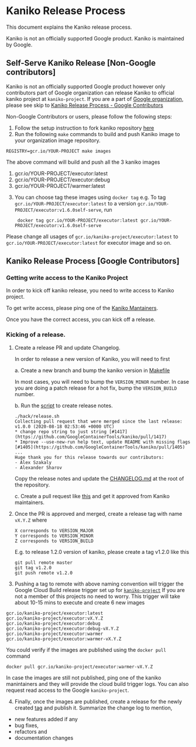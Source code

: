 # Kaniko Release Process

This document explains the Kaniko release process.

Kaniko is not an officially supported Google product. Kaniko is maintained by Google.


## Self-Serve Kaniko Release  [Non-Google contributors]
Kaniko is not an officially supported Google product however only contributors part of
Google organization can release Kaniko to official kaniko project at `kaniko-project`.
If you are a part of [Google organization](https://github.com/orgs/google/people), please see skip to [Kaniko Release Process - Google Contributors](https://github.com/GoogleContainerTools/kaniko/blob/master/RELEASE.md#kaniko-release-process-google-contributors)

Non-Google Contributors or users, please follow the following steps:
1. Follow the setup instruction to fork kaniko repository [here](https://github.com/GoogleContainerTools/kaniko/blob/master/DEVELOPMENT.md#getting-started)
2. Run the following `make` commands to build and push Kaniko image to your organization image repository.
```shell
REGISTRY=gcr.io/YOUR-PROJECT make images
```
  The above command will build and push all the 3 kaniko images
  1) gcr.io/YOUR-PROJECT/executor:latest
  2) gcr.io/YOUR-PROJECT/executor:debug
  3) gcr.io/YOUR-PROJECT/warmer:latest

3. You can choose tag these images using `docker tag` 
e.g. To tag `gcr.io/YOUR-PROJECT/executor:latest` to a version `gcr.io/YOUR-PROJECT/executor:v1.6.0self-serve`, run
   ```shell
    docker tag gcr.io/YOUR-PROJECT/executor:latest gcr.io/YOUR-PROJECT/executor:v1.6.0self-serve
   ```
   
Please change all usages of `gcr.io/kaniko-project/executor:latest` to `gcr.io/YOUR-PROJECT/executor:latest` for executor image and so on.


## Kaniko Release Process [Google Contributors]
### Getting write access to the Kaniko Project
In order to kick off kaniko release, you need to write access to Kaniko project.

To get write access, please ping one of the [Kaniko Mantainers](https://github.com/orgs/GoogleContainerTools/teams/kaniko-maintainers/members). 

Once you have the correct access, you can kick off a release.


### Kicking of a release.

1. Create a release PR and update Changelog.

    In order to release a new version of Kaniko, you will need to first

    a. Create a new branch and bump the kaniko version in [Makefile](https://github.com/GoogleContainerTools/kaniko/blob/master/Makefile#L16)


    In most cases, you will need to bump the `VERSION_MINOR` number.
    In case you are doing a patch release for a hot fix, bump the `VERSION_BUILD` number.

    b. Run the [script](https://github.com/GoogleContainerTools/kaniko/blob/master/hack/release.sh) to create release notes.
    ```
    ./hack/release.sh
    Collecting pull request that were merged since the last release: v1.0.0 (2020-08-18 02:53:46 +0000 UTC)
    * change repo string to just string [#1417](https://github.com/GoogleContainerTools/kaniko/pull/1417)
    * Improve --use-new-run help text, update README with missing flags [#1405](https://github.com/GoogleContainerTools/kaniko/pull/1405)
    ...
    Huge thank you for this release towards our contributors: 
    - Alex Szakaly
    - Alexander Sharov
    ```
    Copy the release notes and update the [CHANGELOG.md](https://github.com/GoogleContainerTools/kaniko/blob/master/CHANGELOG.md) at the root of the repository. 

    c. Create a pull request like [this](https://github.com/GoogleContainerTools/kaniko/pull/1388) and get it approved from Kaniko maintainers.

2. Once the PR is approved and merged, create a release tag with name `vX.Y.Z` where
    ```
    X corresponds to VERSION_MAJOR
    Y corresponds to VERSION_MINOR
    Z corresponds to VERSION_BUILD
    ```
    E.g. to release 1.2.0 version of kaniko, please create a tag v1.2.0 like this
    ```
    git pull remote master
    git tag v1.2.0
    git push remote v1.2.0
    ```
3.  Pushing a tag to remote with above naming convention will trigger the Google Cloud Build release trigger set up for [`kaniko-project`](https://pantheon.corp.google.com/cloud-build/triggers/edit/762dd3f7-fac0-41a0-812a-539a2d1ff7e1?project=kaniko-project)
If you are not a member of this projects no need to worry. This trigger will take about 10-15 mins to execute and create 6 new images
```
gcr.io/kaniko-project/executor:latest
gcr.io/kaniko-project/executor:vX.Y.Z
gcr.io/kaniko-project/executor:debug
gcr.io/kaniko-project/executor:debug-vX.Y.Z
gcr.io/kaniko-project/executor:warmer
gcr.io/kaniko-project/executor:warmer-vX.Y.Z
```
You could verify if the images are published using the `docker pull` command
```
docker pull gcr.io/kaniko-project/executor:warmer-vX.Y.Z
```
In case the images are still not published, ping one of the kaniko manintainers and they will provide the cloud build trigger logs.
You can also request read access to the Google `kaniko-project`.

4. Finally, once the images are published, create a release for the newly created [tag](https://github.com/GoogleContainerTools/kaniko/tags) and publish it. 
Summarize the change log to mention, 
- new features added if any
- bug fixes, 
- refactors and 
- documentation changes
